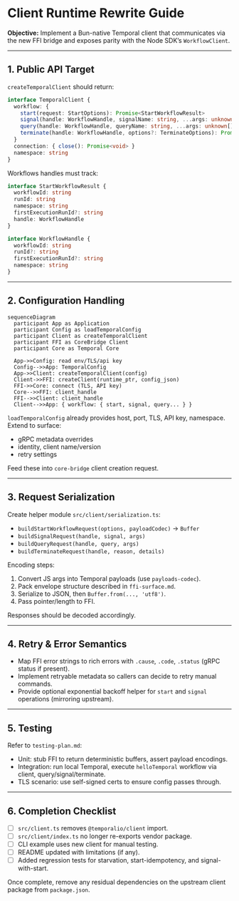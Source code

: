 # Client Runtime Rewrite Guide

**Objective:** Implement a Bun-native Temporal client that communicates via the new FFI bridge and exposes parity with the Node SDK’s `WorkflowClient`.

---

## 1. Public API Target

`createTemporalClient` should return:

```ts
interface TemporalClient {
  workflow: {
    start(request: StartOptions): Promise<StartWorkflowResult>
    signal(handle: WorkflowHandle, signalName: string, ...args: unknown[]): Promise<void>
    query(handle: WorkflowHandle, queryName: string, ...args: unknown[]): Promise<unknown>
    terminate(handle: WorkflowHandle, options?: TerminateOptions): Promise<void>
  }
  connection: { close(): Promise<void> }
  namespace: string
}
```

Workflows handles must track:

```ts
interface StartWorkflowResult {
  workflowId: string
  runId: string
  namespace: string
  firstExecutionRunId?: string
  handle: WorkflowHandle
}

interface WorkflowHandle {
  workflowId: string
  runId?: string
  firstExecutionRunId?: string
  namespace: string
}
```

---

## 2. Configuration Handling

```mermaid
sequenceDiagram
  participant App as Application
  participant Config as loadTemporalConfig
  participant Client as createTemporalClient
  participant FFI as CoreBridge Client
  participant Core as Temporal Core

  App->>Config: read env/TLS/api key
  Config-->>App: TemporalConfig
  App->>Client: createTemporalClient(config)
  Client->>FFI: createClient(runtime_ptr, config_json)
  FFI->>Core: connect (TLS, API key)
  Core-->>FFI: client_handle
  FFI-->>Client: client_handle
  Client-->>App: { workflow: { start, signal, query... } }
```

`loadTemporalConfig` already provides host, port, TLS, API key, namespace. Extend to surface:

- gRPC metadata overrides
- identity, client name/version
- retry settings

Feed these into `core-bridge` client creation request.

---

## 3. Request Serialization

Create helper module `src/client/serialization.ts`:

- `buildStartWorkflowRequest(options, payloadCodec)` -> `Buffer`
- `buildSignalRequest(handle, signal, args)`
- `buildQueryRequest(handle, query, args)`
- `buildTerminateRequest(handle, reason, details)`

Encoding steps:

1. Convert JS args into Temporal payloads (use `payloads-codec`).
2. Pack envelope structure described in `ffi-surface.md`.
3. Serialize to JSON, then `Buffer.from(..., 'utf8')`.
4. Pass pointer/length to FFI.

Responses should be decoded accordingly.

---

## 4. Retry & Error Semantics

- Map FFI error strings to rich errors with `.cause`, `.code`, `.status` (gRPC status if present).
- Implement retryable metadata so callers can decide to retry manual commands.
- Provide optional exponential backoff helper for `start` and `signal` operations (mirroring upstream).

---

## 5. Testing

Refer to `testing-plan.md`:

- Unit: stub FFI to return deterministic buffers, assert payload encodings.
- Integration: run local Temporal, execute `helloTemporal` workflow via client, query/signal/terminate.
- TLS scenario: use self-signed certs to ensure config passes through.

---

## 6. Completion Checklist

- [ ] `src/client.ts` removes `@temporalio/client` import.
- [ ] `src/client/index.ts` no longer re-exports vendor package.
- [ ] CLI example uses new client for manual testing.
- [ ] README updated with limitations (if any).
- [ ] Added regression tests for starvation, start-idempotency, and signal-with-start.

Once complete, remove any residual dependencies on the upstream client package from `package.json`.
